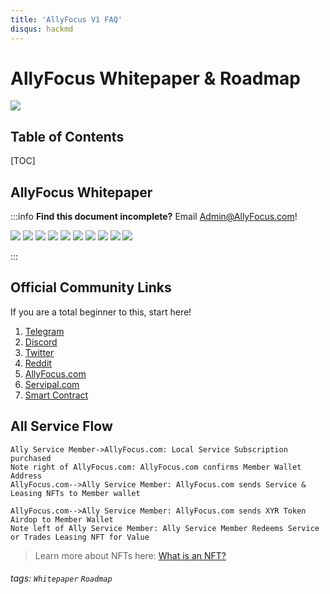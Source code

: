 ```yaml
---
title: 'AllyFocus V1 FAQ'
disqus: hackmd
---
```


AllyFocus Whitepaper & Roadmap
===
![](https://i.imgur.com/Czb6Ab0.jpg)




## Table of Contents

[TOC]
## AllyFocus Whitepaper
:::info
**Find this document incomplete?** Email Admin@AllyFocus.com!

![](https://i.imgur.com/GljbfCs.jpg)
![](https://i.imgur.com/JuQ7cGX.jpg)
![](https://i.imgur.com/3KdNDvY.jpg)
![](https://i.imgur.com/vxJiqWD.jpg)
![](https://i.imgur.com/o3kboYa.jpg)
![](https://i.imgur.com/6S9OmqR.jpg)
![](https://i.imgur.com/dpkNVrc.jpg)
![](https://i.imgur.com/hzBAstA.jpg)
![](https://i.imgur.com/KeNlRm6.jpg)
![](https://i.imgur.com/3WN3SVW.jpg)

:::

## Official Community Links

If you are a total beginner to this, start here!

1. [Telegram](https://t.me/joinchat/XXXz0U3kaYI1NmQ5) 
2. [Discord](https://discord.gg/QyeXjrE7kD)
3. [Twitter](https://twitter.com/lencol8)
4. [Reddit](https://www.reddit.com/r/AllyFocus/)
5. [AllyFocus.com](https://AllyFocus.com)
6. [Servipal.com](https://Servipal.com)
7. [Smart Contract](https://etherscan.io/address/0x56910520988c1d3edfdeae2acbe965d819b2e26d#code)



All Service Flow
---
```sequence
Ally Service Member->AllyFocus.com: Local Service Subscription purchased
Note right of AllyFocus.com: AllyFocus.com confirms Member Wallet Address
AllyFocus.com-->Ally Service Member: AllyFocus.com sends Service & Leasing NFTs to Member wallet

AllyFocus.com-->Ally Service Member: AllyFocus.com sends XYR Token Airdop to Member Wallet
Note left of Ally Service Member: Ally Service Member Redeems Service or Trades Leasing NFT for Value
```


> Learn more about NFTs here: [What is an NFT?](https://www.youtube.com/watch?v=a8ww4aNlPQU&t=15s)





###### tags: `Whitepaper` `Roadmap`